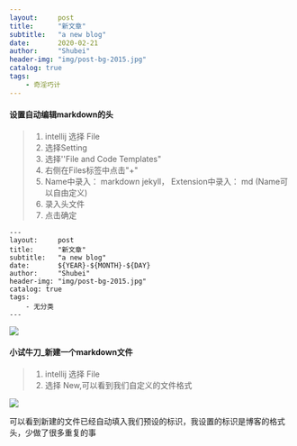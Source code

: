 ```yaml
---
layout:     post   
title:      "新文章"   
subtitle:   "a new blog"  
date:       2020-02-21  
author:     "Shubei"  
header-img: "img/post-bg-2015.jpg"  
catalog: true  
tags:  
    - 奇淫巧计  
---
```


#### 设置自动编辑markdown的头
>1. intellij 选择 File  
>2. 选择Setting
>3. 选择''File and Code Templates"
>4. 右侧在Files标签中点击"+"
>5. Name中录入： markdown jekyll， Extension中录入： md  (Name可以自由定义)
>6. 录入头文件
>7. 点击确定

```
---
layout:     post  
title:      "新文章"  
subtitle:   "a new blog"  
date:       ${YEAR}-${MONTH}-${DAY}  
author:     "Shubei"  
header-img: "img/post-bg-2015.jpg"  
catalog: true  
tags:  
    - 无分类  
---
``` 

![](http://shubei-blog.oss-cn-beijing.aliyuncs.com/pasteimageintomarkdown/2020-02-21/579414984809800.png?Expires=4735875106&OSSAccessKeyId=LTAI4Fv8o4J1qrtFrYcJsmA2&Signature=zhiLxJ1CWctbvdP7XZDZgieJUus%3D)

#### 小试牛刀_新建一个markdown文件
>1. intellij 选择 File  
>2. 选择 New,可以看到我们自定义的文件格式

![](http://shubei-blog.oss-cn-beijing.aliyuncs.com/pasteimageintomarkdown/2020-02-21/582980107122500.png?Expires=4735878671&OSSAccessKeyId=LTAI4Fv8o4J1qrtFrYcJsmA2&Signature=Rhu3ZFDjal1ggl2dq%2F3ZavwjP8o%3D)

可以看到新建的文件已经自动填入我们预设的标识，我设置的标识是博客的格式头，少做了很多重复的事